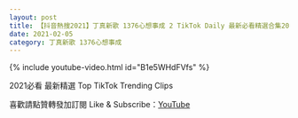 ```yaml
---
layout: post
title: 【抖音熱搜2021】丁真新歌 1376心想事成 2 TikTok Daily 最新必看精選合集2021 02 05
date: 2021-02-05
category: 丁真新歌 1376心想事成
---
```


{% include youtube-video.html id="B1e5WHdFVfs" %}

2021必看 最新精選 Top TikTok Trending Clips

喜歡請點贊轉發加訂閱 Like & Subscribe：[YouTube](https://www.youtube.com/channel/UCAoR7VcanIPd04uEq_GIylA/videos)

